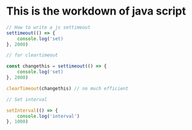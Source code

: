 # This is the workdown of java script

```Javascript
// How to write a js settimeout
settimeout(() => {
    console.log('set)
}, 2000)

// for cleartimeout

const changethis = settimeout(() => {
    console.log('set)
}, 2000)

clearTimeout(changethis) // no much efficient

// Set interval 

setInterval(() => {
    console.log('interval')
}, 1000)
```

## 